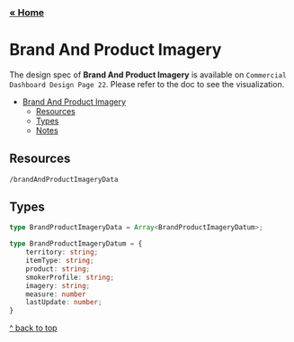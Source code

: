 ### [&laquo; Home](README.md)

# Brand And Product Imagery

The design spec of **Brand And Product Imagery** is available on `Commercial Dashboard Design Page 22`. Please refer to the doc to see the visualization.

- [Brand And Product Imagery](#brand-product-imagery)
    - [Resources](#resources)
    - [Types](#types)
    - [Notes](#notes)


## Resources
`/brandAndProductImageryData`

## Types

```ts
type BrandProductImageryData = Array<BrandProductImageryDatum>;

type BrandProductImageryDatum = {
    territory: string;
    itemType: string;
    product: string;
    smokerProfile: string;
    imagery: string;
    measure: number
    lastUpdate: number;
}
```

[^ back to top](#brand-product-imagery)
